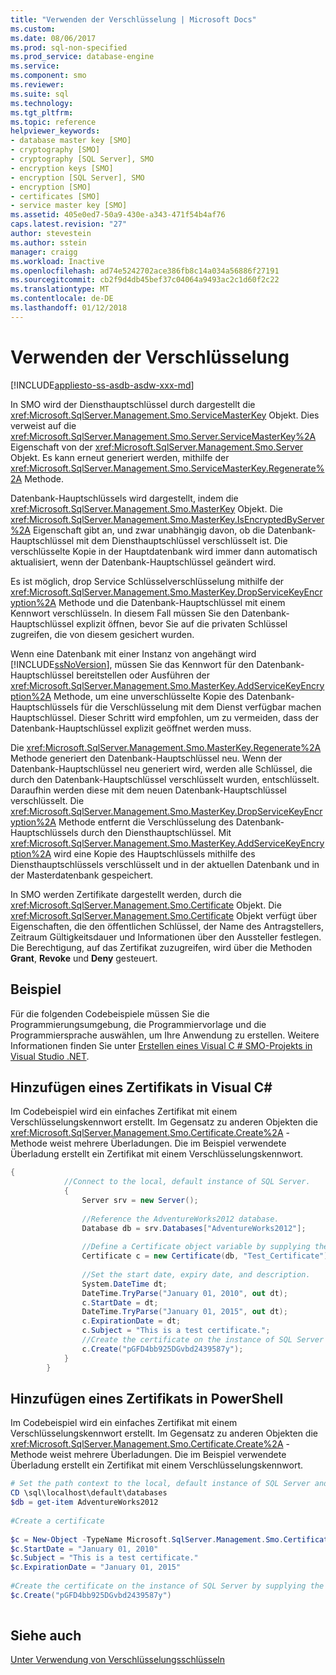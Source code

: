 ```yaml
---
title: "Verwenden der Verschlüsselung | Microsoft Docs"
ms.custom: 
ms.date: 08/06/2017
ms.prod: sql-non-specified
ms.prod_service: database-engine
ms.service: 
ms.component: smo
ms.reviewer: 
ms.suite: sql
ms.technology: 
ms.tgt_pltfrm: 
ms.topic: reference
helpviewer_keywords:
- database master key [SMO]
- cryptography [SMO]
- cryptography [SQL Server], SMO
- encryption keys [SMO]
- encryption [SQL Server], SMO
- encryption [SMO]
- certificates [SMO]
- service master key [SMO]
ms.assetid: 405e0ed7-50a9-430e-a343-471f54b4af76
caps.latest.revision: "27"
author: stevestein
ms.author: sstein
manager: craigg
ms.workload: Inactive
ms.openlocfilehash: ad74e5242702ace386fb8c14a034a56886f27191
ms.sourcegitcommit: cb2f9d4db45bef37c04064a9493ac2c1d60f2c22
ms.translationtype: MT
ms.contentlocale: de-DE
ms.lasthandoff: 01/12/2018
---
```

# <a name="using-encryption"></a>Verwenden der Verschlüsselung
[!INCLUDE[appliesto-ss-asdb-asdw-xxx-md](../../../includes/appliesto-ss-asdb-asdw-xxx-md.md)]

  In SMO wird der Diensthauptschlüssel durch dargestellt die <xref:Microsoft.SqlServer.Management.Smo.ServiceMasterKey> Objekt. Dies verweist auf die <xref:Microsoft.SqlServer.Management.Smo.Server.ServiceMasterKey%2A> Eigenschaft von der <xref:Microsoft.SqlServer.Management.Smo.Server> Objekt. Es kann erneut generiert werden, mithilfe der <xref:Microsoft.SqlServer.Management.Smo.ServiceMasterKey.Regenerate%2A> Methode.  
  
 Datenbank-Hauptschlüssels wird dargestellt, indem die <xref:Microsoft.SqlServer.Management.Smo.MasterKey> Objekt. Die <xref:Microsoft.SqlServer.Management.Smo.MasterKey.IsEncryptedByServer%2A> Eigenschaft gibt an, und zwar unabhängig davon, ob die Datenbank-Hauptschlüssel mit dem Diensthauptschlüssel verschlüsselt ist. Die verschlüsselte Kopie in der Hauptdatenbank wird immer dann automatisch aktualisiert, wenn der Datenbank-Hauptschlüssel geändert wird.  
  
 Es ist möglich, drop Service Schlüsselverschlüsselung mithilfe der <xref:Microsoft.SqlServer.Management.Smo.MasterKey.DropServiceKeyEncryption%2A> Methode und die Datenbank-Hauptschlüssel mit einem Kennwort verschlüsseln. In diesem Fall müssen Sie den Datenbank-Hauptschlüssel explizit öffnen, bevor Sie auf die privaten Schlüssel zugreifen, die von diesem gesichert wurden.  
  
 Wenn eine Datenbank mit einer Instanz von angehängt wird [!INCLUDE[ssNoVersion](../../../includes/ssnoversion-md.md)], müssen Sie das Kennwort für den Datenbank-Hauptschlüssel bereitstellen oder Ausführen der <xref:Microsoft.SqlServer.Management.Smo.MasterKey.AddServiceKeyEncryption%2A> Methode, um eine unverschlüsselte Kopie des Datenbank-Hauptschlüssels für die Verschlüsselung mit dem Dienst verfügbar machen Hauptschlüssel. Dieser Schritt wird empfohlen, um zu vermeiden, dass der Datenbank-Hauptschlüssel explizit geöffnet werden muss.  
  
 Die <xref:Microsoft.SqlServer.Management.Smo.MasterKey.Regenerate%2A> Methode generiert den Datenbank-Hauptschlüssel neu. Wenn der Datenbank-Hauptschlüssel neu generiert wird, werden alle Schlüssel, die durch den Datenbank-Hauptschlüssel verschlüsselt wurden, entschlüsselt. Daraufhin werden diese mit dem neuen Datenbank-Hauptschlüssel verschlüsselt. Die <xref:Microsoft.SqlServer.Management.Smo.MasterKey.DropServiceKeyEncryption%2A> Methode entfernt die Verschlüsselung des Datenbank-Hauptschlüssels durch den Diensthauptschlüssel. Mit <xref:Microsoft.SqlServer.Management.Smo.MasterKey.AddServiceKeyEncryption%2A> wird eine Kopie des Hauptschlüssels mithilfe des Diensthauptschlüssels verschlüsselt und in der aktuellen Datenbank und in der Masterdatenbank gespeichert.  
  
 In SMO werden Zertifikate dargestellt werden, durch die <xref:Microsoft.SqlServer.Management.Smo.Certificate> Objekt. Die <xref:Microsoft.SqlServer.Management.Smo.Certificate> Objekt verfügt über Eigenschaften, die den öffentlichen Schlüssel, der Name des Antragstellers, Zeitraum Gültigkeitsdauer und Informationen über den Aussteller festlegen. Die Berechtigung, auf das Zertifikat zuzugreifen, wird über die Methoden **Grant**, **Revoke** und **Deny** gesteuert.  
  
## <a name="example"></a>Beispiel  
 Für die folgenden Codebeispiele müssen Sie die Programmierungsumgebung, die Programmiervorlage und die Programmiersprache auswählen, um Ihre Anwendung zu erstellen. Weitere Informationen finden Sie unter [Erstellen eines Visual C &#35; SMO-Projekts in Visual Studio .NET](../../../relational-databases/server-management-objects-smo/how-to-create-a-visual-csharp-smo-project-in-visual-studio-net.md).  
  
## <a name="adding-a-certificate-in-visual-c"></a>Hinzufügen eines Zertifikats in Visual C#  
 Im Codebeispiel wird ein einfaches Zertifikat mit einem Verschlüsselungskennwort erstellt. Im Gegensatz zu anderen Objekten die <xref:Microsoft.SqlServer.Management.Smo.Certificate.Create%2A> -Methode weist mehrere Überladungen. Die im Beispiel verwendete Überladung erstellt ein Zertifikat mit einem Verschlüsselungskennwort.  
  
```csharp  
{  
            //Connect to the local, default instance of SQL Server.   
            {  
                Server srv = new Server();  
  
                //Reference the AdventureWorks2012 database.   
                Database db = srv.Databases["AdventureWorks2012"];  
  
                //Define a Certificate object variable by supplying the parent database and name in the constructor.   
                Certificate c = new Certificate(db, "Test_Certificate");  
  
                //Set the start date, expiry date, and description.   
                System.DateTime dt;  
                DateTime.TryParse("January 01, 2010", out dt);  
                c.StartDate = dt;  
                DateTime.TryParse("January 01, 2015", out dt);  
                c.ExpirationDate = dt;  
                c.Subject = "This is a test certificate.";  
                //Create the certificate on the instance of SQL Server by supplying the certificate password argument.   
                c.Create("pGFD4bb925DGvbd2439587y");  
            }  
        }   
```  
  
## <a name="adding-a-certificate-in-powershell"></a>Hinzufügen eines Zertifikats in PowerShell  
 Im Codebeispiel wird ein einfaches Zertifikat mit einem Verschlüsselungskennwort erstellt. Im Gegensatz zu anderen Objekten die <xref:Microsoft.SqlServer.Management.Smo.Certificate.Create%2A> -Methode weist mehrere Überladungen. Die im Beispiel verwendete Überladung erstellt ein Zertifikat mit einem Verschlüsselungskennwort.  
  
```powershell  
# Set the path context to the local, default instance of SQL Server and get a reference to AdventureWorks2012  
CD \sql\localhost\default\databases  
$db = get-item AdventureWorks2012  
  
#Create a certificate  
  
$c = New-Object -TypeName Microsoft.SqlServer.Management.Smo.Certificate -argumentlist $db, "Test_Certificate"  
$c.StartDate = "January 01, 2010"  
$c.Subject = "This is a test certificate."  
$c.ExpirationDate = "January 01, 2015"  
  
#Create the certificate on the instance of SQL Server by supplying the certificate password argument.  
$c.Create("pGFD4bb925DGvbd2439587y")  
  
```  
  
## <a name="see-also"></a>Siehe auch  
 [Unter Verwendung von Verschlüsselungsschlüsseln](../../../relational-databases/server-management-objects-smo/tasks/using-encryption.md)  
  
  
